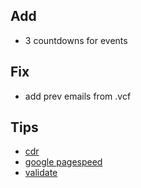 ## Add
- 3 countdowns for events

## Fix
- add prev emails from .vcf

## Tips
- [cdr](https://www.cloudflare.com/a/sign-up)
- [google pagespeed](https://developers.google.com/speed/pagespeed/insights/?url=raceup.it)
- [validate](https://validator.w3.org)